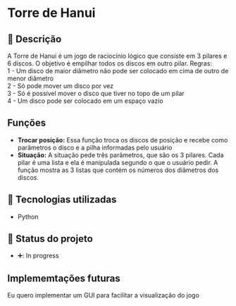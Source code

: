 # Torre de Hanui

## :memo: Descrição
A Torre de Hanui é um jogo de raciocínio lógico que consiste em 3 pilares e 6 discos. 
O objetivo é empilhar todos os discos em outro pilar.
Regras: <br>
1 - Um disco de maior diâmetro não pode ser colocado em cima de outro de menor diâmetro <br>
2 - Só pode mover um disco por vez <br>
3 - Só é possível mover o disco que tiver no topo de um pilar <br>
4 - Um disco pode ser colocado em um espaço vazio

## Funções
* **Trocar posição:** Essa função troca os discos de posição e recebe como parâmetros o disco e a pilha informadas pelo usuário
* **Situação:** A situação pede três parâmetros, que são os 3 pilares. Cada pilar é uma lista e ela é manipulada segundo o que o usuário pedir. A função mostra as 3 listas que contém os números dos diâmetros dos discos.

## :wrench: Tecnologias utilizadas
* Python

## :dart: Status do projeto
* ➕:  In progress

## Implememtações futuras
Eu quero implementar um GUI para facilitar a visualização do jogo
